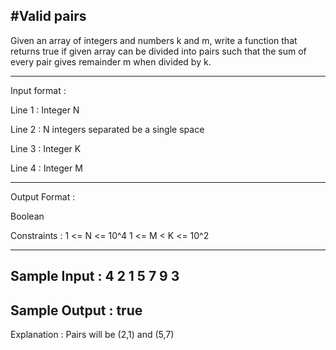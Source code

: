 #Valid pairs
-------------------
Given an array of integers and numbers k and m, write a function that returns true if given array can be divided into pairs such that the sum of every pair gives remainder m when divided by k.

--------------------------------------------------------------

Input format :

Line 1 : Integer N

Line 2 : N integers separated be a single space

Line 3 : Integer K

Line 4 : Integer M

----------------------------------------------------------------
Output Format :

 Boolean

Constraints :
 1 <= N <= 10^4
 1 <= M < K <= 10^2

----------------------------------------------------------------
Sample Input :
4
2 1 5 7
9
3
-----------------------------------------------------------------
Sample Output :
true
-----------------------------------------------------------------
Explanation :
Pairs will be (2,1) and (5,7)

